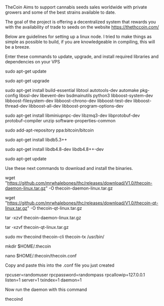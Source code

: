 TheCoin Aims to support cannabis seeds sales worldwide with private growers and some of the best strains available to date.

The goal of the project is offering a decentralized system that rewards you with the availability of trade to seeds on the website https://thethccoin.com/

Below are guidelines for setting up a linux node. I tried to make things as simple as possible to build, if you are knowledgeable in compiling, this will be a breeze.

Enter these commands to update, upgrade, and install required libraries and dependencies on your VPS

sudo apt-get update 

sudo apt-get upgrade 

sudo apt-get install build-essential libtool autotools-dev automake pkg-config libssl-dev libevent-dev bsdmainutils python3 libboost-system-dev libboost-filesystem-dev libboost-chrono-dev libboost-test-dev libboost-thread-dev libboost-all-dev libboost-program-options-dev 

sudo apt-get install libminiupnpc-dev libzmq3-dev libprotobuf-dev protobuf-compiler unzip software-properties-common 

sudo add-apt-repository ppa:bitcoin/bitcoin 

sudo apt-get install libdb5.3++ 

sudo apt-get install libdb4.8-dev libdb4.8++-dev 

sudo apt-get update 

Use these next commands to download and install the binaries.

wget "https://github.com/mrwhalebones/thc/releases/download/V1.0/thecoin-daemon-linux.tar.gz" -O thecoin-daemon-linux.tar.gz 

wget "https://github.com/mrwhalebones/thc/releases/download/V1.0/thecoin-qt-linux.tar.gz" -O thecoin-qt-linux.tar.gz 

tar -xzvf thecoin-daemon-linux.tar.gz 

tar -xzvf thecoin-qt-linux.tar.gz 

sudo mv thecoind thecoin-cli thecoin-tx /usr/bin/ 

mkdir $HOME/.thecoin 

nano $HOME/.thecoin/thecoin.conf 


Copy and paste this into the .conf file you just created

rpcuser=randomuser
rpcpassword=randompass
rpcallowip=127.0.0.1
listen=1
server=1
txindex=1
daemon=1 

Now run the daemon with this command

thecoind
